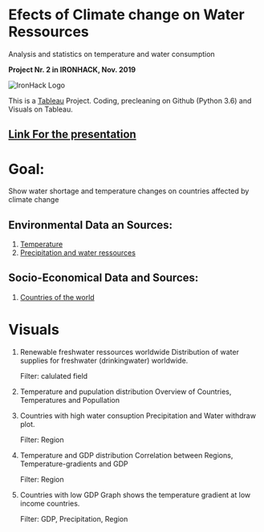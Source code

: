 # Efects of Climate change on Water Ressources
Analysis and statistics on temperature and water consumption

**Project Nr. 2 in IRONHACK, Nov. 2019**

![IronHack Logo](https://s3-eu-west-1.amazonaws.com/ih-materials/uploads/upload_d5c5793015fec3be28a63c4fa3dd4d55.png)


This is a [Tableau](https://www.tableau.com/) Project. 
Coding, precleaning on Github (Python 3.6) and Visuals on Tableau.


## [Link For the presentation](https://public.tableau.com/profile/andres.l.#!/vizhome/WorldWaterStatistics/Story1) 

# Goal:
Show water shortage and temperature changes on countries affected by climate change


## Environmental Data an Sources:
1. [Temperature](http://apps.ipcc-data.org/observ/clim/cru_ts2_1.html)
2. [Precipitation and water ressources](https://databank.worldbank.org/source/world-development-indicators#)

## Socio-Economical Data and Sources:
1. [Countries of the world](https://www.kaggle.com/fernandol/countries-of-the-world)

# Visuals
1. Renewable freshwater ressources worldwide
Distribution of water supplies for freshwater (drinkingwater) worldwide. 

    Filter: calulated field

2. Temperature and pupulation distribution
Overview of Countries, Temperatures and Popullation

3. Countries with high water consuption
Precipitation and Water withdraw plot.

    Filter: Region

4. Temperature and GDP distribution
Correlation between Regions, Temperature-gradients and GDP

    Filter: Region

5. Countries with low GDP
Graph shows the temperature gradient at low income countries. 

    Filter: GDP, Precipitation, Region